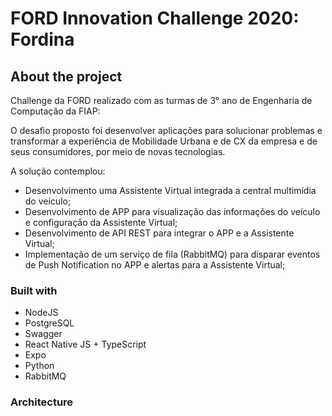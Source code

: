 # FORD Innovation Challenge 2020: Fordina

## About the project

Challenge da FORD realizado com as turmas de 3° ano de Engenharia de Computação da FIAP:

O desafio proposto foi desenvolver aplicações para solucionar problemas e transformar a experiência de Mobilidade Urbana e de CX da empresa e de seus consumidores, por meio de novas tecnologias.

A solução contemplou:
- Desenvolvimento uma Assistente Virtual integrada a central multimídia do veículo;
- Desenvolvimento de APP para visualização das informações do veículo e configuração da Assistente Virtual;
- Desenvolvimento de API REST para integrar o APP e a Assistente Virtual;
- Implementação de um serviço de fila (RabbitMQ) para disparar eventos de Push Notification no APP e alertas para a Assistente Virtual;

### Built with 

- NodeJS
- PostgreSQL
- Swagger
- React Native JS + TypeScript
- Expo
- Python
- RabbitMQ

### Architecture


